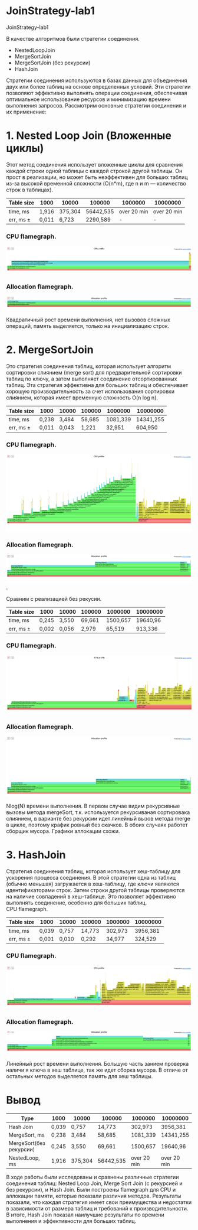 # JoinStrategy-lab1
JoinStrategy-lab1 


В качестве алгоритмов были стратегии соединения.
- NestedLoopJoin
- MergeSortJoin
- MergeSortJoin (без рекурсии)
- HashJoin

Стратегии соединения используются в базах данных для объединения двух или более таблиц на основе определенных условий. Эти стратегии позволяют эффективно выполнять операции соединения, обеспечивая оптимальное использование ресурсов и минимизацию времени выполнения запросов. Рассмотрим основные стратегии соединения и их применение:

# 1. Nested Loop Join (Вложенные циклы) 

Этот метод соединения использует вложенные циклы для сравнения каждой строки одной таблицы с каждой строкой другой таблицы. Он прост в реализации, но может быть неэффективен для больших таблиц из-за высокой временной сложности (O(n*m), где n и m — количество строк в таблицах).  

   Table size| 1000  | 10000 | 100000 | 1000000     | 10000000    |
   --- |-------|-------|--------|-------------|-------------|
   time, ms | 1,916 | 375,304   | 56442,535 | over 20 min | over 20 min | 
   err, ms ±| 0,011 | 6,723 | 2290,589 | -           | -           |   

### CPU flamegraph. 
![nested_cpu.png](pictures/nested_cpu.png)


### Allocation flamegraph.  
![nested_alloc.png](pictures/nested_alloc.png)  

Квадратичный рост времени выполнения,  нет вызовов сложных операций,  память выделяется,  только на инициализацию строк. 
# 2. MergeSortJoin 
Это стратегия соединения таблиц, которая использует алгоритм сортировки слиянием (merge sort) для предварительной сортировки таблиц по ключу, а затем выполняет соединение отсортированных таблиц. Эта стратегия эффективна для больших таблиц и обеспечивает хорошую производительность за счет использования сортировки слиянием, которая имеет временную сложность O(n log n).  

   Table size| 1000  | 10000 | 100000 | 1000000  | 10000000  |
      --- |-------|-------|--------|----------|-----------|
   time, ms | 0,238 | 3,484 | 58,685 | 1081,339 | 14341,255 | 
   err, ms ±| 0,011 | 0,043 | 1,221  | 32,951   | 604,950   |  


### CPU flamegraph. 
![merge_cpu.png](pictures/merge_cpu.png)


### Allocation flamegraph.  
![merge_alloc.png](pictures/merge_alloc.png). 

Сравним с реализацией без рекусии.

   Table size| 1000   | 10000 | 100000 | 1000000  | 10000000  |
   --- |--------|-----|--------|----------|-----------|
   time, ms | 0,245 | 3,550 | 69,661 | 1500,657 | 19640,96 | 
   err, ms ±| 0,002  | 0,056 | 2,979  | 65,519   | 913,336   |  


### CPU flamegraph.  
![merge_iter_cpu.png](pictures/merge_iter_cpu.png)   

### Allocation flamegraph.  
![merge_iter_alloc.png](pictures/merge_iter_alloc.png)


Nlog(N) времени выполнения. В первом случае видим рекурсивные вызовы метода mergeSort, т.к. используется рекурсиваная сортировака слиянием, в варианте без рекурсии идет линейный вызов метода merge в цикле, поэтому крафик ровный без скачков. В обоих случаях работет сборщик мусора. Графики аллокации схожи.  

# 3. HashJoin 
Стратегия соединения таблиц, которая использует хеш-таблицу для ускорения процесса соединения. В этой стратегии одна из таблиц (обычно меньшая) загружается в хеш-таблицу, где ключи являются идентификаторами строк. Затем строки другой таблицы проверяются на наличие совпадений в хеш-таблице. Это позволяет эффективно выполнять соединение, особенно для больших таблиц.  
CPU flamegraph.

   Table size| 1000  | 10000 | 100000 | 1000000  | 10000000  |
   --- |-------|-------|--------|----------|-----------|
   time, ms | 0,039 | 0,757 | 14,773 | 302,973  | 3956,381  | 
   err, ms ±| 0,001 | 0,010 | 0,292  | 34,977    | 324,529   |         

### CPU flamegraph.
![hash_cpu.png](pictures/hash_cpu.png)
### Allocation flamegraph.  
![hash_alloc.png](pictures/hash_alloc.png)


Линейный рост времени выполнения. Большую часть занием проверка наличи я ключа в хеш таблице, так же идет сборка мусора. В отличе от остальных методов выделяется память для хеш таблицы.  

# Вывод  
   Type| 1000  | 10000 | 100000 | 1000000  | 10000000  |
   --- |-------|-------|--------|----------|-----------|
   Hash Join | 0,039 | 0,757 | 14,773 | 302,973  | 3956,381  | 
   MergeSort, ms | 0,238 | 3,484 | 58,685 | 1081,339 | 14341,255 | 
   MergeSort(без рекурсии) | 0,245 | 3,550 | 69,661 | 1500,657 | 19640,96 |
   NestedLoop, ms | 1,916 | 375,304   | 56442,535 | over 20 min | over 20 min | 

 
В ходе работы были исследованы и сравнены различные стратегии соединения таблиц: Nested Loop Join, Merge Sort Join (с рекурсией и без рекурсии), и Hash Join. Были построены flamegraph для CPU и аллокации памяти, которые показали различия методов.
Результаты показали, что каждая стратегия имеет свои преимущества и недостатки в зависимости от размера таблиц и требований к производительности.  
В итоге, Hash Join показал наилучшие результаты по времени выполнения и эффективности для больших таблиц.